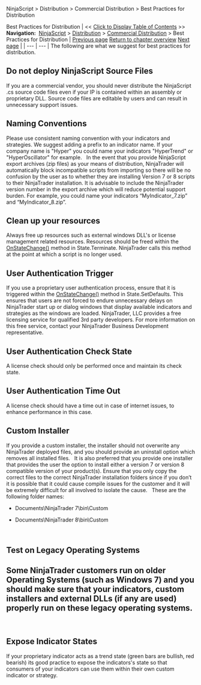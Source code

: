 ﻿
NinjaScript > Distribution > Commercial Distribution > Best Practices for Distribution

Best Practices for Distribution
| << [Click to Display Table of Contents](best_practices.md) >> **Navigation:**     [NinjaScript](ninjascript.md) > [Distribution](distribution.md) > [Commercial Distribution](commercial_distribution.md) > Best Practices for Distribution | [Previous page](licensing_user_authentication.md) [Return to chapter overview](commercial_distribution.md) [Next page](distribution_procedure.md) |
| --- | --- |
The following are what we suggest for best practices for distribution.
 
## Do not deploy NinjaScript Source Files
If you are a commercial vendor, you should never distribute the NinjaScript .cs source code files even if your IP is contained within an assembly or proprietary DLL. Source code files are editable by users and can result in unnecessary support issues.
 
## Naming Conventions
Please use consistent naming convention with your indicators and strategies. We suggest adding a prefix to an indicator name. If your company name is "Hyper" you could name your indicators "HyperTrend" or "HyperOscillator" for example.
 
In the event that you provide NinjaScript export archives (zip files) as your means of distribution, NinjaTrader will automatically block incompatible scripts from importing so there will be no confusion by the user as to whether they are installing Version 7 or 8 scripts to their NinjaTrader installation. It is advisable to include the NinjaTrader version number in the export archive which will reduce potential support burden. For example, you could name your indicators “MyIndicator_7.zip” and “MyIndicator_8.zip”.
 
## Clean up your resources
Always free up resources such as external windows DLL's or license management related resources. Resources should be freed within the [OnStateChange()](onstatechange.md) method in State.Terminate. NinjaTrader calls this method at the point at which a script is no longer used. 
 
## User Authentication Trigger
If you use a proprietary user authentication process, ensure that it is triggered within the [OnStateChange()](onstatechange.md) method in State.SetDefaults. This ensures that users are not forced to endure unnecessary delays on NinjaTrader start up or dialog windows that display available indicators and strategies as the windows are loaded. NinjaTrader, LLC provides a free licensing service for qualified 3rd party developers. For more information on this free service, contact your NinjaTrader Business Development representative.
 
## User Authentication Check State
A license check should only be performed once and maintain its check state.
 
## User Authentication Time Out
A license check should have a time out in case of internet issues, to enhance performance in this case.
 
## Custom Installer
If you provide a custom installer, the installer should not overwrite any NinjaTrader deployed files, and you should provide an uninstall option which removes all installed files.
 
It is also preferred that you provide one installer that provides the user the option to install either a version 7 or version 8 compatible version of your product(s). Ensure that you only copy the correct files to the correct NinjaTrader installation folders since if you don’t it is possible that it could cause compile issues for the customer and it will be extremely difficult for all involved to isolate the cause.
 
These are the following folder names:
- Documents\\NinjaTrader 7\\bin\\Custom

- Documents\\NinjaTrader 8\\bin\\Custom

 
## Test on Legacy Operating Systems
## Some NinjaTrader customers run on older Operating Systems (such as Windows 7) and you should make sure that your indicators, custom installers and external DLLs (if any are used) properly run on these legacy operating systems.
 
## Expose Indicator States
If your proprietary indicator acts as a trend state (green bars are bullish, red bearish) its good practice to expose the indicators's state so that consumers of your indicators can use them within their own custom indicator or strategy. 
